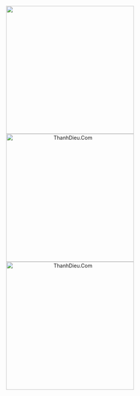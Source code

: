 <p align="center">
  <img src="https://i.imgur.com/urmLd6H.png" width="350"">
  <img src="https://i.imgur.com/tOWfTBQ.png" width="350" alt="ThanhDieu.Com">
  <img src="https://i.imgur.com/jjvyIvG.png" width="350" alt="ThanhDieu.Com">
</p>
